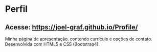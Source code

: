 # Perfil
## Acesse: https://joel-graf.github.io/Profile/
Minha página de apresentação, contendo currículo e opções de contato.
Desenvolvida com HTML5 e CSS (Bootstrap4).
